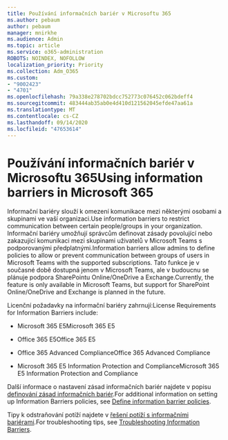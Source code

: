 ```yaml
---
title: Používání informačních bariér v Microsoftu 365
ms.author: pebaum
author: pebaum
manager: mnirkhe
ms.audience: Admin
ms.topic: article
ms.service: o365-administration
ROBOTS: NOINDEX, NOFOLLOW
localization_priority: Priority
ms.collection: Adm_O365
ms.custom:
- "9002423"
- "4701"
ms.openlocfilehash: 79a338e278702bdcc752773c076452c062bdeff4
ms.sourcegitcommit: 483444ab35ab0e4d410d121562045efde47aa61a
ms.translationtype: MT
ms.contentlocale: cs-CZ
ms.lasthandoff: 09/14/2020
ms.locfileid: "47653614"
---
```

# <a name="using-information-barriers-in-microsoft-365"></a><span data-ttu-id="70a81-102">Používání informačních bariér v Microsoftu 365</span><span class="sxs-lookup"><span data-stu-id="70a81-102">Using information barriers in Microsoft 365</span></span>

<span data-ttu-id="70a81-103">Informační bariéry slouží k omezení komunikace mezi některými osobami a skupinami ve vaší organizaci.</span><span class="sxs-lookup"><span data-stu-id="70a81-103">Use information barriers to restrict communication between certain people/groups in your organization.</span></span> <span data-ttu-id="70a81-104">Informační bariéry umožňují správcům definovat zásady povolující nebo zakazující komunikaci mezi skupinami uživatelů v Microsoft Teams s podporovanými předplatnými.</span><span class="sxs-lookup"><span data-stu-id="70a81-104">Information barriers allow admins to define policies to allow or prevent communication between groups of users in Microsoft Teams with the supported subscriptions.</span></span>  <span data-ttu-id="70a81-105">Tato funkce je v současné době dostupná jenom v Microsoft Teams, ale v budoucnu se plánuje podpora SharePointu Online/OneDrive a Exchange.</span><span class="sxs-lookup"><span data-stu-id="70a81-105">Currently, the feature is only available in Microsoft Teams, but support for SharePoint Online/OneDrive and Exchange is planned in the future.</span></span>

<span data-ttu-id="70a81-106">Licenční požadavky na informační bariéry zahrnují:</span><span class="sxs-lookup"><span data-stu-id="70a81-106">License Requirements for Information Barriers include:</span></span>

- <span data-ttu-id="70a81-107">Microsoft 365 E5</span><span class="sxs-lookup"><span data-stu-id="70a81-107">Microsoft 365 E5</span></span>

- <span data-ttu-id="70a81-108">Office 365 E5</span><span class="sxs-lookup"><span data-stu-id="70a81-108">Office 365 E5</span></span>

- <span data-ttu-id="70a81-109">Office 365 Advanced Compliance</span><span class="sxs-lookup"><span data-stu-id="70a81-109">Office 365 Advanced Compliance</span></span>

- <span data-ttu-id="70a81-110">Microsoft 365 E5 Information Protection and Compliance</span><span class="sxs-lookup"><span data-stu-id="70a81-110">Microsoft 365 E5 Information Protection and Compliance</span></span>

<span data-ttu-id="70a81-111">Další informace o nastavení zásad informačních bariér najdete v popisu [definování zásad informačních bariér](https://docs.microsoft.com/microsoft-365/compliance/information-barriers-policies).</span><span class="sxs-lookup"><span data-stu-id="70a81-111">For additional information on setting up Information Barriers policies, see [Define information barrier policies](https://docs.microsoft.com/microsoft-365/compliance/information-barriers-policies).</span></span>

<span data-ttu-id="70a81-112">Tipy k odstraňování potíží najdete v [řešení potíží s informačními bariérami](https://docs.microsoft.com/microsoft-365/compliance/information-barriers-troubleshooting).</span><span class="sxs-lookup"><span data-stu-id="70a81-112">For troubleshooting tips, see [Troubleshooting Information Barriers](https://docs.microsoft.com/microsoft-365/compliance/information-barriers-troubleshooting).</span></span>
